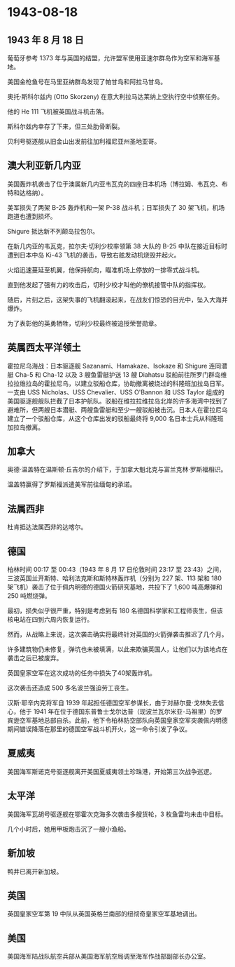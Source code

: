 # 1943-08-18

## 1943 年 8 月 18 日

葡萄牙参考 1373
年与英国的结盟，允许盟军使用亚速尔群岛作为空军和海军基地。

美国金枪鱼号在马里亚纳群岛发现了帕甘岛和阿拉马甘岛。

奥托·斯科尔兹内 (Otto Skorzeny) 在意大利拉马达莱纳上空执行空中侦察任务。

他的 He 111 飞机被英国战斗机击落。

斯科尔兹内幸存了下来，但三处肋骨断裂。

贝利号驱逐舰从旧金山出发前往加利福尼亚州圣地亚哥。

## 澳大利亚新几内亚

美国轰炸机袭击了位于澳属新几内亚韦瓦克的四座日本机场（博拉姆、韦瓦克、布特和达格纳）。

美军损失了两架 B-25 轰炸机和一架 P-38 战斗机；日军损失了 30
架飞机，机场跑道也遭到损坏。

Shigure 抵达新不列颠岛拉包尔。

在新几内亚的韦瓦克，拉尔夫·切利少校率领第 38 大队的 B-25
中队在接近目标时遭到日本中岛 Ki-43
飞机的袭击，导致右舷发动机烧毁并起火。

火焰迅速蔓延至机翼，他保持航向，瞄准机场上停放的一排零式战斗机。

直到他发起了强有力的攻击后，切利少校才叫他的僚机接管中队的指挥权。

随后，片刻之后，这架失事的飞机翻滚起来，在战友们惊恐的目光中，坠入大海并爆炸。

为了表彰他的英勇牺牲，切利少校最终被追授荣誉勋章。

## 英属西太平洋领土

霍拉尼乌海战：日本驱逐舰 Sazanami、Hamakaze、Isokaze 和 Shigure 连同潜艇
Cha-5 和 Cha-12 以及 3 艘鱼雷艇护送 13 艘 Diahatsu
驳船前往所罗门群岛维拉拉维拉岛的霍拉尼乌，以建立驳船仓库，协助撤离被绕过的科隆班加拉岛日军。一支由
USS Nicholas、USS Chevalier、USS O\'Bannon 和 USS Taylor
组成的美国驱逐舰舰队拦截了日本护航队。驳船在维拉拉维拉岛北岸的许多海湾中找到了避难所，但两艘日本潜艇、两艘鱼雷艇和至少一艘驳船被击沉。日本人在霍拉尼乌建立了一个驳船仓库，从这个仓库出发的驳船最终将
9,000 名日本士兵从科隆班加拉岛撤离。

## 加拿大

奥德·温盖特在温斯顿·丘吉尔的介绍下，于加拿大魁北克与富兰克林·罗斯福相识。

温盖特赢得了罗斯福派遣美军前往缅甸的承诺。

## 法属西非

杜肯抵达法属西非的达喀尔。

## 德国

柏林时间 00:17 至 00:43（1943 年 8 月 17 日伦敦时间 23:17 至
23:43）之间，三波英国兰开斯特、哈利法克斯和斯特林轰炸机（分别为 227
架、113 架和 180 架飞机）袭击了位于佩内明德的德国火箭研究基地，共投下了
1,600 吨高爆弹和 250 吨燃烧弹。

最初，损失似乎很严重，特别是考虑到有 180
名德国科学家和工程师丧生，但该核电站在四到六周内恢复运行。

然而，从战略上来说，这次袭击确实将最终针对英国的火箭弹袭击推迟了几个月。

许多建筑物仍未修复，弹坑也未被填满，以此来欺骗英国人，让他们以为该地点在袭击之后已被废弃。

英国皇家空军在这次成功的任务中损失了40架轰炸机。

这次袭击还造成 500 多名波兰强迫劳工丧生。

汉斯·耶辛内克将军自 1939
年起担任德国空军参谋长，由于对赫尔曼·戈林失去信心，他于 1941
年在位于德国东普鲁士戈尔达普（现波兰瓦尔米亚-马祖里）的罗宾逊空军基地总部自杀。此前，他下令柏林防空部队向英国皇家空军突袭佩内明德期间错误降落在那里的德国空军战斗机开火，这一命令引发了争议。

## 夏威夷

美国海军斯诺克号驱逐舰离开美国夏威夷领土珍珠港，开始第三次战争巡逻。

## 太平洋

美国海军瓦胡号驱逐舰在鄂霍次克海多次袭击多艘货轮，3 枚鱼雷均未击中目标。

几个小时后，她用甲板炮击沉了一艘小渔船。

## 新加坡

鸭井已离开新加坡。

## 英国

英国皇家空军第 19 中队从英国英格兰南部的纽彻奇皇家空军基地调出。

## 美国

美国海军陆战队航空兵部从美国海军航空局调至海军作战部副部长办公室。

